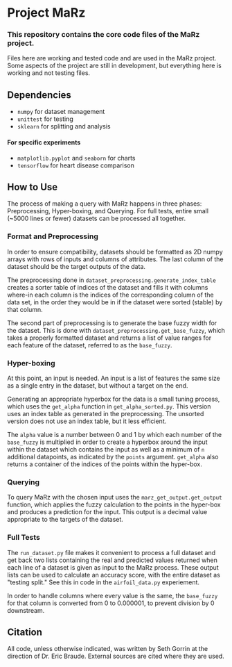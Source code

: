 # Project MaRz
### This repository contains the core code files of the MaRz project.
Files here are working and tested code and are used in the MaRz project.
Some aspects of the project are still in development, but everything here
is working and not testing files.

## Dependencies
* `numpy` for dataset management
* `unittest` for testing
* `sklearn` for splitting and analysis
#### For specific experiments
* `matplotlib.pyplot` and `seaborn` for charts
* `tensorflow` for heart disease comparison

## How to Use
The process of making a query with MaRz happens in three phases: Preprocessing, 
Hyper-boxing, and Querying. For full tests, entire small (~5000 lines or fewer) datasets
can be processed all together.

### Format and Preprocessing
In order to ensure compatibility, datasets should be formatted as 2D numpy arrays with rows of inputs
and columns of attributes. The last column of the dataset should be the target outputs of the data.

The preprocessing done in `dataset_preprocessing.generate_index_table` creates a sorter table of indices
of the dataset and fills it with columns where-in each column is the indices of the corresponding column
of the data set, in the order they would be in if the dataset were sorted (stable) by that column.

The second part of preprocessing is to generate the base fuzzy width for the dataset. This
is done with `dataset_preprocessing.get_base_fuzzy`, which takes a properly formatted dataset
and returns a list of value ranges for each feature of the dataset, referred to as the `base_fuzzy`.

### Hyper-boxing
At this point, an input is needed. An input is a list of features the same size as a single
entry in the dataset, but without a target on the end.  

Generating an appropriate hyperbox for the data is a small tuning process, which uses the
`get_alpha` function in `get_alpha_sorted.py`. This version uses an index table as generated
in the preprocessing. The unsorted version does not use an index table, but it less efficient.  

The `alpha` value is a number between 0 and 1 by which each number of the `base_fuzzy` is
multiplied in order to create a hyperbox around the input within the dataset which contains
the input as well as a minimum of `n` additional datapoints, as indicated by the `points` argument.
`get_alpha` also returns a container of the indices of the points within the hyper-box.

### Querying
To query MaRz with the chosen input uses the `marz_get_output.get_output` function, which
applies the fuzzy calculation to the points in the hyper-box and produces a prediction
for the input. This output is a decimal value appropriate to the targets of the dataset.

### Full Tests
The `run_dataset.py` file makes it convenient to process a full dataset and get back two lists
containing the real and predicted values returned when each line of a dataset is given as input
to the MaRz process. These output lists can be used to calculate an accuracy score, with the
entire dataset as "testing split." See this in code in the `airfoil_data.py` experiement.

In order to handle columns where every value is the same, the `base_fuzzy`
for that column is converted from 0 to 0.000001, to prevent division by 0 downstream.

## Citation
All code, unless otherwise indicated, was written by Seth Gorrin at the direction of Dr. Eric Braude.
External sources are cited where they are used. 
